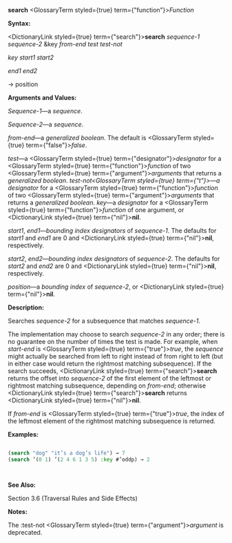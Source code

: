 **search** <GlossaryTerm styled={true} term={"function"}><i>Function</i></GlossaryTerm> 



**Syntax:** 



<DictionaryLink styled={true} term={"search"}><b>search</b></DictionaryLink> *sequence-1 sequence-2* &amp;key *from-end test test-not* 



*key start1 start2* 



*end1 end2* 



→ position 



**Arguments and Values:** 



*Sequence-1*—a *sequence*. 



*Sequence-2*—a *sequence*. 



*from-end*—a *generalized boolean*. The default is <GlossaryTerm styled={true} term={"false"}><i>false</i></GlossaryTerm>. 



*test*—a <GlossaryTerm styled={true} term={"designator"}><i>designator</i></GlossaryTerm> for a <GlossaryTerm styled={true} term={"function"}><i>function</i></GlossaryTerm> of two <GlossaryTerm styled={true} term={"argument"}><i>arguments</i></GlossaryTerm> that returns a *generalized boolean*. *test-not<GlossaryTerm styled={true} term={"t"}><i>—a </i></GlossaryTerm>designator* for a <GlossaryTerm styled={true} term={"function"}><i>function</i></GlossaryTerm> of two <GlossaryTerm styled={true} term={"argument"}><i>arguments</i></GlossaryTerm> that returns a *generalized boolean*. *key*—a *designator* for a <GlossaryTerm styled={true} term={"function"}><i>function</i></GlossaryTerm> of one argument, or <DictionaryLink styled={true} term={"nil"}><b>nil</b></DictionaryLink>. 



*start1*, *end1*—*bounding index designators* of *sequence-1*. The defaults for *start1* and *end1* are 0 and <DictionaryLink styled={true} term={"nil"}><b>nil</b></DictionaryLink>, respectively. 



*start2*, *end2*—*bounding index designators* of *sequence-2*. The defaults for *start2* and *end2* are 0 and <DictionaryLink styled={true} term={"nil"}><b>nil</b></DictionaryLink>, respectively. 



*position*—a *bounding index* of *sequence-2*, or <DictionaryLink styled={true} term={"nil"}><b>nil</b></DictionaryLink>. 



**Description:** 



Searches *sequence-2* for a subsequence that matches *sequence-1*. 



The implementation may choose to search *sequence-2* in any order; there is no guarantee on the number of times the test is made. For example, when *start-end* is <GlossaryTerm styled={true} term={"true"}><i>true</i></GlossaryTerm>, the *sequence* might actually be searched from left to right instead of from right to left (but in either case would return the rightmost matching subsequence). If the search succeeds, <DictionaryLink styled={true} term={"search"}><b>search</b></DictionaryLink> returns the offset into *sequence-2* of the first element of the leftmost or rightmost matching subsequence, depending on *from-end*; otherwise <DictionaryLink styled={true} term={"search"}><b>search</b></DictionaryLink> returns <DictionaryLink styled={true} term={"nil"}><b>nil</b></DictionaryLink>. 



If *from-end* is <GlossaryTerm styled={true} term={"true"}><i>true</i></GlossaryTerm>, the index of the leftmost element of the rightmost matching subsequence is returned. 



**Examples:**
```lisp

(search "dog" "it’s a dog’s life") → 7 
(search ’(0 1) ’(2 4 6 1 3 5) :key #’oddp) → 2 




```
**See Also:** 



Section 3.6 (Traversal Rules and Side Effects) 



**Notes:** 



The :test-not <GlossaryTerm styled={true} term={"argument"}><i>argument</i></GlossaryTerm> is deprecated. 



